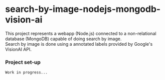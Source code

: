 # search-by-image-nodejs-mongodb-vision-ai
This project represents a webapp (Node.js) connected to a non-relational database (MongoDB) capable of doing search by image. <br>
Search by image is done using a annotated labels provided by Google's VisionAI API. <br>

### Project set-up
`Work in progress...`
